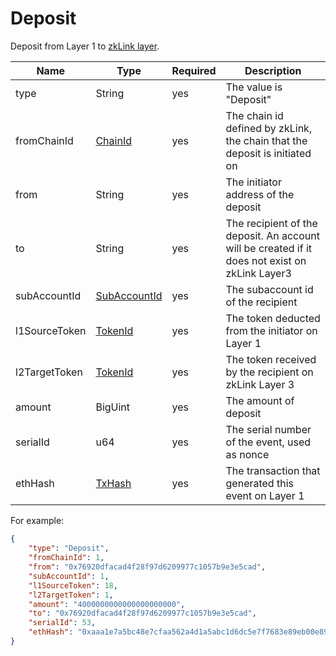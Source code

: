 # Deposit

Deposit from Layer 1 to [zkLink layer](deposit.md).


<table>
<thead><tr><th width="20">Name</th><th width="20">Type</th><th width="10">Required</th><th width="250">Description</th></tr></thead>
<tbody>
<tr></tr><td> type          </td><td> String                                 </td><td> yes       </td><td> The value is "Deposit"                                                                          </td></tr>
<tr></tr><td> fromChainId   </td><td> <a href="../basic-types.md#chainid">ChainId</a>    </td><td> yes       </td><td> The chain id defined  by zkLink, the chain that the deposit is initiated on                     </td></tr>
<tr></tr><td> from          </td><td> String                                 </td><td> yes       </td><td> The initiator address of the deposit                                                            </td></tr>
<tr></tr><td> to            </td><td> String                                 </td><td> yes       </td><td> The recipient of the deposit. An account will be created if it does not exist on zkLink Layer3 </td></tr>
<tr></tr><td> subAccountId  </td><td> <a href="../basic-types.md#subaccountid"SubAccountId>SubAccountId</a>                           </td><td> yes       </td><td> The subaccount id of the recipient                                                              </td></tr>
<tr></tr><td> l1SourceToken </td><td> <a href="../basic-types.md#tokenid">TokenId</a>                                </td><td> yes       </td><td> The token deducted from the initiator on Layer 1                                                </td></tr>
<tr></tr><td> l2TargetToken </td><td> <a href="../basic-types.md#tokenid">TokenId</a></td><td> yes       </td><td> The token received by the recipient on zkLink Layer 3                                           </td></tr>
<tr></tr><td> amount        </td><td> BigUint                                </td><td> yes       </td><td> The amount of deposit                                                                           </td></tr>
<tr></tr><td> serialId      </td><td> u64                                    </td><td> yes       </td><td> The serial number of the event, used as nonce                                                   </td></tr>
<tr></tr><td> ethHash       </td><td> <a href="../basic-types.md#txhash">TxHash</a>                                 </td><td> yes       </td><td> The transaction that generated this event on Layer 1                                            </td></tr>
</tbody>
</table>

For example:

```json
{
    "type": "Deposit",
    "fromChainId": 1,
    "from": "0x76920dfacad4f28f97d6209977c1057b9e3e5cad",
    "subAccountId": 1,
    "l1SourceToken": 18,
    "l2TargetToken": 1,
    "amount": "4000000000000000000000",
    "to": "0x76920dfacad4f28f97d6209977c1057b9e3e5cad",
    "serialId": 53,
    "ethHash": "0xaaa1e7a5bc48e7cfaa562a4d1a5abc1d6dc5e7f7683e89eb00e895d438f0acab"
}
```
